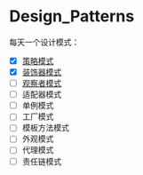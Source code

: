 # Design_Patterns

每天一个设计模式：

- [x] [策略模式](https://github.com/WilliamsZhang/Design_Patterns/wiki/%E7%AD%96%E7%95%A5%E6%A8%A1%E5%BC%8F)
- [x] [装饰器模式](https://github.com/WilliamsZhang/Design_Patterns/wiki/%E8%A3%85%E9%A5%B0%E5%99%A8%E6%A8%A1%E5%BC%8F)
- [ ] [观察者模式]()
- [ ] 适配器模式
- [ ] 单例模式
- [ ] 工厂模式
- [ ] 模板方法模式
- [ ] 外观模式
- [ ] 代理模式
- [ ] 责任链模式